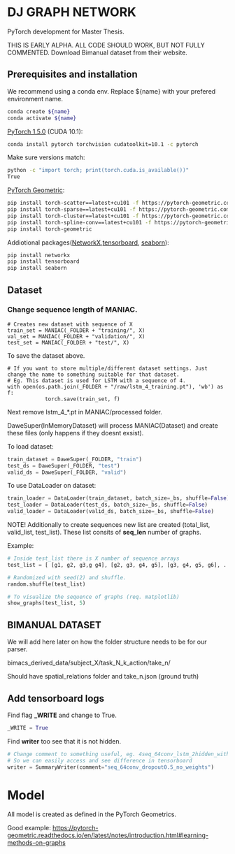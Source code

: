 # DJ GRAPH NETWORK
PyTorch development for Master Thesis.

THIS IS EARLY ALPHA. ALL CODE SHOULD WORK, BUT NOT FULLY COMMENTED.
Download Bimanual dataset from their website.

## Prerequisites and installation
We recommend using a conda env. Replace ${name} with your prefered environment name.   
```bash
conda create ${name}
conda activate ${name}
```

[PyTorch 1.5.0](https://pytorch.org/get-started/locally/) (CUDA 10.1):
```bash
conda install pytorch torchvision cudatoolkit=10.1 -c pytorch
```

Make sure versions match:
```bash
python -c "import torch; print(torch.cuda.is_available())"
True
```


[PyTorch Geometric](https://pytorch-geometric.readthedocs.io/en/latest/notes/installation.html):
```bash
pip install torch-scatter==latest+cu101 -f https://pytorch-geometric.com/whl/torch-1.5.0.html
pip install torch-sparse==latest+cu101 -f https://pytorch-geometric.com/whl/torch-1.5.0.html
pip install torch-cluster==latest+cu101 -f https://pytorch-geometric.com/whl/torch-1.5.0.html
pip install torch-spline-conv==latest+cu101 -f https://pytorch-geometric.com/whl/torch-1.5.0.html
pip install torch-geometric
```

Addiotional packages([NetworkX](https://networkx.github.io/),[tensorboard](https://pypi.org/project/tensorboard/), [seaborn](https://seaborn.pydata.org/)):
```bash
pip install networkx
pip install tensorboard
pip install seaborn
```


## Dataset
### Change sequence length of <b>MANIAC</b>.
```
# Creates new dataset with sequence of X
train_set = MANIAC(_FOLDER + "training/", X)
val_set = MANIAC(_FOLDER + "validation/", X)
test_set = MANIAC(_FOLDER + "test/", X)
```

To save the dataset above.
```
# If you want to store multiple/different dataset settings. Just change the name to something suitable for that dataset.
# Eg. This dataset is used for LSTM with a sequence of 4.
with open(os.path.join(_FOLDER + "/raw/lstm_4_training.pt"), 'wb') as f:
            torch.save(train_set, f)
```


Next remove lstm_4_*.pt in MANIAC/processed folder.

DaweSuper(InMemoryDataset) will process MANIAC(Dataset) and create these files (only happens if they doesnt exsist).

To load dataset:
```python
train_dataset = DaweSuper(_FOLDER, "train")
test_ds = DaweSuper(_FOLDER, "test")
valid_ds = DaweSuper(_FOLDER, "valid")
```

To use DataLoader on dataset:
```python
train_loader = DataLoader(train_dataset, batch_size=_bs, shuffle=False)
test_loader = DataLoader(test_ds, batch_size=_bs, shuffle=False)
valid_loader = DataLoader(valid_ds, batch_size=_bs, shuffle=False)
```

NOTE! Additionally to create sequences new list are created (total_list, valid_list, test_list). These list consits of <b>seq_len</b>
number of graphs.

Example:
```python
# Inside test_list there is X number of sequence arrays
test_list = [ [g1, g2, g3,g g4], [g2, g3, g4, g5], [g3, g4, g5, g6], .... ]

# Randomized with seed(2) and shuffle.
random.shuffle(test_list)

# To visualize the sequence of graphs (req. matplotlib)
show_graphs(test_list, 5)
```

## BIMANUAL DATASET
We will add here later on how the folder structure needs to be for our parser.

bimacs_derived_data/subject_X/task_N_k_action/take_n/


Should have spatial_relations folder and take_n.json (ground truth)


## Add tensorboard logs
Find flag <b>_WRITE</b> and change to True.
```Python
_WRITE = True
```

Find <b>writer</b> too see that it is not hidden.
```python
# Change comment to something useful, eg. 4seq_64conv_lstm_2hidden_with_weights
# So we can easily access and see difference in tensorboard
writer = SummaryWriter(comment="seq_64conv_dropout0.5_no_weights")
```


# Model
All model is created as defined in the PyTorch Geometrics.

Good example: https://pytorch-geometric.readthedocs.io/en/latest/notes/introduction.html#learning-methods-on-graphs
